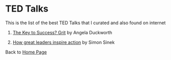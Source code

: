 # TED Talks

This is the list of the best TED Talks that I curated and also found on internet

1. [The Key to Success? Grit](https://www.ted.com/talks/angela_lee_duckworth_the_key_to_success_grit?language=en) by Angela Duckworth

2. [How great leaders inspire action](https://www.ted.com/talks/simon_sinek_how_great_leaders_inspire_action?language=en) by Simon Sinek

Back to [Home Page](../README.md)
